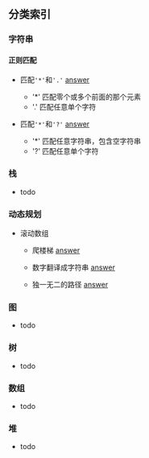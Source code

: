## 分类索引

### 字符串

#### 正则匹配

- 匹配`'*'`和`'.'` [answer](/src/2020-06/20200620/re.go)
  - '*' 匹配零个或多个前面的那个元素
  - '.' 匹配任意单个字符

- 匹配`'*'`和`'?'` [answer](/src/2020-07/wildcard_matching.go)
  - '*' 匹配任意字符串，包含空字符串
  - '?' 匹配任意单个字符
  
### 栈

- todo

### 动态规划

- 滚动数组

    - 爬楼梯 [answer](src/2020-06/20200613/climb_stairs.go)

    - 数字翻译成字符串 [answer](/src/2020-06/20200609/num_to_str.go)

    - 独一无二的路径 [answer](/src/2020-07/unique_path.go)

### 图

- todo

### 树

- todo

### 数组

- todo

### 堆

- todo